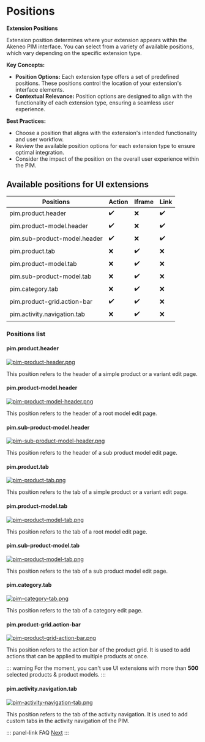 # Positions

**Extension Positions**

Extension position determines where your extension appears within the Akeneo PIM interface. You can select from a variety of available positions, which vary depending on the specific extension type.

**Key Concepts:**

* **Position Options:** Each extension type offers a set of predefined positions. These positions control the location of your extension's interface elements.
* **Contextual Relevance:** Position options are designed to align with the functionality of each extension type, ensuring a seamless user experience.

**Best Practices:**

* Choose a position that aligns with the extension's intended functionality and user workflow.
* Review the available position options for each extension type to ensure optimal integration.
* Consider the impact of the position on the overall user experience within the PIM.


## Available positions for UI extensions


| Positions                    | Action | Iframe | Link  |
|------------------------------|--------|--------|-------|
| pim.product.header           | ✔️     | ❌     | ✔️    |
| pim.product-model.header     | ✔️     | ❌     | ✔️    |
| pim.sub-product-model.header | ✔️     | ❌     | ✔️    |
| pim.product.tab              | ❌     | ✔️     | ❌    |
| pim.product-model.tab        | ❌     | ✔️     | ❌    |
| pim.sub-product-model.tab    | ❌     | ✔️     | ❌    |
| pim.category.tab             | ❌     | ✔️     | ❌    |
| pim.product-grid.action-bar  | ✔️     | ✔️     | ❌    |
| pim.activity.navigation.tab  | ❌     | ✔️     | ❌    |


### Positions list

#### pim.product.header
[![pim-product-header.png](../img/extensions/ui-extensions/positions/pim-product-header.png)](../img/extensions/ui-extensions/positions/pim-product-header.png)

This position refers to the header of a simple product or a variant edit page.

#### pim.product-model.header
[![pim-product-model-header.png](../img/extensions/ui-extensions/positions/pim-product-model-header.png)](../img/extensions/ui-extensions/positions/pim-product-model-header.png)

This position refers to the header of a root model edit page.

#### pim.sub-product-model.header
[![pim-sub-product-model-header.png](../img/extensions/ui-extensions/positions/pim-sub-product-model-header.png)](../img/extensions/ui-extensions/positions/pim-sub-product-model-header.png)

This position refers to the header of a sub product model edit page.

#### pim.product.tab
[![pim-product-tab.png](../img/extensions/ui-extensions/positions/pim-product-tab.png)](../img/extensions/ui-extensions/positions/pim-product-tab.png)

This position refers to the tab of a simple product or a variant edit page.

#### pim.product-model.tab
[![pim-product-model-tab.png](../img/extensions/ui-extensions/positions/pim-product-model-tab.png)](../img/extensions/ui-extensions/positions/pim-product-model-tab.png)

This position refers to the tab of a root model edit page.

#### pim.sub-product-model.tab
[![pim-product-model-tab.png](../img/extensions/ui-extensions/positions/pim-product-model-tab.png)](../img/extensions/ui-extensions/positions/pim-product-model-tab.png)

This position refers to the tab of a sub product model edit page.

#### pim.category.tab
[![pim-category-tab.png](../img/extensions/ui-extensions/positions/pim-category-tab.png)](../img/extensions/ui-extensions/positions/pim-category-tab.png)

This position refers to the tab of a category edit page.

#### pim.product-grid.action-bar
[![pim-product-grid-action-bar.png](../img/extensions/ui-extensions/positions/pim-product-grid-action-bar.png)](../img/extensions/ui-extensions/positions/pim-product-grid-action-bar.png)

This position refers to the action bar of the product grid. It is used to add actions that can be applied to multiple products at once.

::: warning
For the moment, you can't use UI extensions with more than **500** selected products & product models.
:::

#### pim.activity.navigation.tab
[![pim-activity-navigation-tab.png](../img/extensions/ui-extensions/positions/pim-activity-navigation-tab.png)](../img/extensions/ui-extensions/positions/pim-activity-navigation-tab.png)

This position refers to the tab of the activity navigation. It is used to add custom tabs in the activity navigation of the PIM.

::: panel-link FAQ [Next](/extensions/faq.html)
:::
